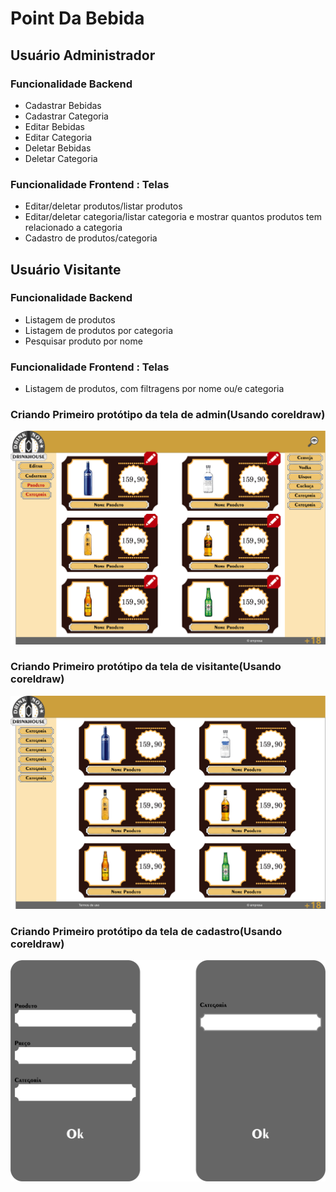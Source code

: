 # Point Da Bebida

## Usuário Administrador 

### Funcionalidade Backend

* Cadastrar Bebidas
* Cadastrar Categoria
* Editar Bebidas
* Editar Categoria
* Deletar Bebidas 
* Deletar Categoria

### Funcionalidade Frontend : Telas

* Editar/deletar produtos/listar produtos
* Editar/deletar categoria/listar categoria e mostrar quantos produtos tem relacionado a categoria 
* Cadastro de produtos/categoria

## Usuário Visitante

### Funcionalidade Backend

* Listagem de produtos
* Listagem de produtos por categoria
* Pesquisar produto por nome

### Funcionalidade Frontend : Telas

* Listagem de produtos, com filtragens por nome ou/e categoria

### Criando Primeiro protótipo da tela de admin(Usando coreldraw)

<p align="center">
  <img src="imgs/p2.png">
</p>


### Criando Primeiro protótipo da tela de visitante(Usando coreldraw)

<p align="center">
  <img src="imgs/p1.png">
</p>

### Criando Primeiro protótipo da tela de cadastro(Usando coreldraw)

<p align="center">
  <img src="imgs/p3.png">
</p>


